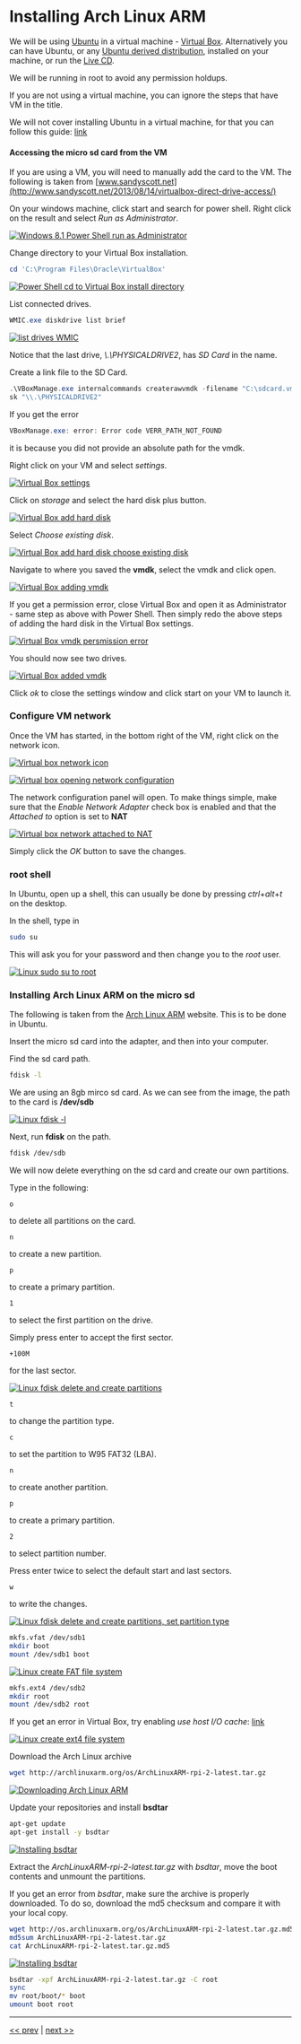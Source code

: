 # Installing Arch Linux ARM

We will be using [Ubuntu](http://www.ubuntu.com/download/desktop) in a virtual machine - [Virtual Box](https://www.virtualbox.org).
Alternatively you can have Ubuntu, or any [Ubuntu derived distribution][1], installed on your machine, or run the [Live CD](http://www.ubuntu.com/download/desktop/try-ubuntu-before-you-install).

We will be running in root to avoid any permission holdups.

If you are not using a virtual machine, you can ignore the steps that have VM in the title.

We will not cover installing Ubuntu in a virtual machine, for that you can follow this guide: [link](https://askubuntu.com/questions/142549/how-to-install-ubuntu-on-virtualbox)

#### Accessing the micro sd card from the VM

If you are using a VM, you will need to manually add the card to the VM. The following is taken from [www.sandyscott.net](http://www.sandyscott.net/2013/08/14/virtualbox-direct-drive-access/)

On your windows machine, click start and search for power shell. Right click on the result and select *Run as Administrator*.

<a href="https://github.com/bliz937/piDoop/blob/master/1%20-%20Installing%20Arch/images/5.png"><img src="https://raw.githubusercontent.com/bliz937/piDoop/master/1%20-%20Installing%20Arch/images/5.png" alt="Windows 8.1 Power Shell run as Administrator" align="middle" /></a>

Change directory to your Virtual Box installation.

```PowerShell
cd 'C:\Program Files\Oracle\VirtualBox'
```

<a href="https://github.com/bliz937/piDoop/blob/master/1%20-%20Installing%20Arch/images/6.png"><img src="https://raw.githubusercontent.com/bliz937/piDoop/master/1%20-%20Installing%20Arch/images/6.png" alt="Power Shell cd to Virtual Box install directory" align="middle" /></a>

List connected drives.

```PowerShell
WMIC.exe diskdrive list brief
```

<a href="https://github.com/bliz937/piDoop/blob/master/1%20-%20Installing%20Arch/images/7.png"><img src="https://raw.githubusercontent.com/bliz937/piDoop/master/1%20-%20Installing%20Arch/images/7.png" alt="list drives WMIC" align="middle" /></a>

Notice that the last drive, *\\.\PHYSICALDRIVE2*, has *SD Card* in the name.

Create a link file to the SD Card.

```PowerShell
.\VBoxManage.exe internalcommands createrawvmdk -filename "C:\sdcard.vmdk" -rawdi
sk "\\.\PHYSICALDRIVE2"
```

If you get the error

```PowerShell
VBoxManage.exe: error: Error code VERR_PATH_NOT_FOUND
```

it is because you did not provide an absolute path for the vmdk.


Right click on your VM and select *settings*.

<a href="https://github.com/bliz937/piDoop/blob/master/1%20-%20Installing%20Arch/images/8.png"><img src="https://raw.githubusercontent.com/bliz937/piDoop/master/1%20-%20Installing%20Arch/images/8.png" alt="Virtual Box settings" align="middle" /></a>

Click on *storage* and select the hard disk plus button.

<a href="https://github.com/bliz937/piDoop/blob/master/1%20-%20Installing%20Arch/images/9.png"><img src="https://raw.githubusercontent.com/bliz937/piDoop/master/1%20-%20Installing%20Arch/images/9.png" alt="Virtual Box add hard disk" align="middle" /></a>

Select *Choose existing disk*.

<a href="https://github.com/bliz937/piDoop/blob/master/1%20-%20Installing%20Arch/images/10.png"><img src="https://raw.githubusercontent.com/bliz937/piDoop/master/1%20-%20Installing%20Arch/images/10.png" alt="Virtual Box add hard disk choose existing disk" align="middle" /></a>

Navigate to where you saved the **vmdk**, select the vmdk and click open.

<a href="https://github.com/bliz937/piDoop/blob/master/1%20-%20Installing%20Arch/images/11.png"><img src="https://raw.githubusercontent.com/bliz937/piDoop/master/1%20-%20Installing%20Arch/images/11.png" alt="Virtual Box adding vmdk" /></a>

If you get a permission error, close Virtual Box and open it as Administrator - same step as above with Power Shell. Then simply redo the above steps of adding the hard disk in the Virtual Box settings.

<a href="https://github.com/bliz937/piDoop/blob/master/1%20-%20Installing%20Arch/images/12.png"><img src="https://raw.githubusercontent.com/bliz937/piDoop/master/1%20-%20Installing%20Arch/images/12.png" alt="Virtual Box vmdk persmission error" /></a>

You should now see two drives.

<a href="https://github.com/bliz937/piDoop/blob/master/1%20-%20Installing%20Arch/images/13.png"><img src="https://raw.githubusercontent.com/bliz937/piDoop/master/1%20-%20Installing%20Arch/images/13.png" alt="Virtual Box added vmdk" /></a>

Click *ok* to close the settings window and click start on your VM to launch it.

### Configure VM network

Once the VM has started, in the bottom right of the VM, right click on the network icon.

<a href="https://github.com/bliz937/piDoop/blob/master/1%20-%20Installing%20Arch/images/1.png"><img src="https://raw.githubusercontent.com/bliz937/piDoop/master/1%20-%20Installing%20Arch/images/1.png" alt="Virtual box network icon" align="middle" /></a>

<a href="https://github.com/bliz937/piDoop/blob/master/1%20-%20Installing%20Arch/images/2.png"><img src="https://raw.githubusercontent.com/bliz937/piDoop/master/1%20-%20Installing%20Arch/images/2.png" alt="Virtual box opening network configuration" align="middle" /></a>

The network configuration panel will open. To make things simple, make sure that the *Enable Network Adapter* check box is enabled and that the *Attached to* option is set to **NAT**

<a href="https://github.com/bliz937/piDoop/blob/master/1%20-%20Installing%20Arch/images/3.png"><img src="https://raw.githubusercontent.com/bliz937/piDoop/master/1%20-%20Installing%20Arch/images/3.png" alt="Virtual box network attached to NAT" align="middle" /></a>

Simply click the *OK* button to save the changes.

### root shell

In Ubuntu, open up a shell, this can usually be done by pressing *ctrl*+*alt*+*t* on the desktop.

In the shell, type in

```bash
sudo su
```

This will ask you for your password and then change you to the *root* user.

<a href="https://github.com/bliz937/piDoop/blob/master/1%20-%20Installing%20Arch/images/4.png"><img src="https://raw.githubusercontent.com/bliz937/piDoop/master/1%20-%20Installing%20Arch/images/4.png" alt="Linux sudo su to root" align="middle" /></a>

### Installing Arch Linux ARM on the micro sd

The following is taken from the [Arch Linux ARM](http://archlinuxarm.org/platforms/armv7/broadcom/raspberry-pi-2) website. This is to be done in Ubuntu.

Insert the micro sd card into the adapter, and then into your computer.

Find the sd card path.

```bash
fdisk -l
```

We are using an 8gb mirco sd card. As we can see from the image, the path to the card is **/dev/sdb**

<a href="https://github.com/bliz937/piDoop/blob/master/1%20-%20Installing%20Arch/images/14.png"><img src="https://raw.githubusercontent.com/bliz937/piDoop/master/1%20-%20Installing%20Arch/images/14.png" alt="Linux fdisk -l" align="middle" /></a>

Next, run **fdisk** on the path.

```bash
fdisk /dev/sdb
```

We will now delete everything on the sd card and create our own partitions.

Type in the following:

```
o
```

to delete all partitions on the card.

```
n
```

to create a new partition.

```
p
```

to create a primary partition.

```
1
```

to select the first partition on the drive.

Simply press enter to accept the first sector.

```
+100M
```

for the last sector.

<a href="https://github.com/bliz937/piDoop/blob/master/1%20-%20Installing%20Arch/images/15.png"><img src="https://raw.githubusercontent.com/bliz937/piDoop/master/1%20-%20Installing%20Arch/images/15.png" alt="Linux fdisk delete and create partitions" align="middle" /></a>

```
t
```

to change the partition type.

```
c
```

to set the partition to W95 FAT32 (LBA).

```
n
```

to create another partition.

```
p
```

to create a primary partition.

```
2
```

to select partition number.

Press enter twice to select the default start and last sectors.

```
w
```

to write the changes.

<a href="https://github.com/bliz937/piDoop/blob/master/1%20-%20Installing%20Arch/images/16.png"><img src="https://raw.githubusercontent.com/bliz937/piDoop/master/1%20-%20Installing%20Arch/images/16.png" alt="Linux fdisk delete and create partitions, set partition type" align="middle" /></a>

```bash
mkfs.vfat /dev/sdb1
mkdir boot
mount /dev/sdb1 boot
```

<a href="https://github.com/bliz937/piDoop/blob/master/1%20-%20Installing%20Arch/images/17.png"><img src="https://raw.githubusercontent.com/bliz937/piDoop/master/1%20-%20Installing%20Arch/images/17.png" alt="Linux create FAT file system" align="middle" /></a>

```bash
mkfs.ext4 /dev/sdb2
mkdir root
mount /dev/sdb2 root
```

If you get an error in Virtual Box, try enabling *use host I/O cache*: [link](https://superuser.com/questions/891667/verr-access-denied-error-with-virutalised-existing-linux-partition)

<a href="https://github.com/bliz937/piDoop/blob/master/1%20-%20Installing%20Arch/images/18.png"><img src="https://raw.githubusercontent.com/bliz937/piDoop/master/1%20-%20Installing%20Arch/images/18.png" alt="Linux create ext4 file system" align="middle" /></a>

Download the Arch Linux archive

```bash
wget http://archlinuxarm.org/os/ArchLinuxARM-rpi-2-latest.tar.gz
```

<a href="https://github.com/bliz937/piDoop/blob/master/1%20-%20Installing%20Arch/images/19.png"><img src="https://raw.githubusercontent.com/bliz937/piDoop/master/1%20-%20Installing%20Arch/images/19.png" alt="Downloading Arch Linux ARM" align="middle" /></a>

Update your repositories and install **bsdtar**

```bash
apt-get update
apt-get install -y bsdtar
```

<a href="https://github.com/bliz937/piDoop/blob/master/1%20-%20Installing%20Arch/images/20.png"><img src="https://raw.githubusercontent.com/bliz937/piDoop/master/1%20-%20Installing%20Arch/images/20.png" alt="Installing bsdtar" align="middle" /></a>

Extract the *ArchLinuxARM-rpi-2-latest.tar.gz* with *bsdtar*, move the boot contents and unmount the partitions.

If you get an error from *bsdtar*, make sure the archive is properly downloaded. To do so, download the md5 checksum and compare it with your local copy.

```bash
wget http://os.archlinuxarm.org/os/ArchLinuxARM-rpi-2-latest.tar.gz.md5
md5sum ArchLinuxARM-rpi-2-latest.tar.gz
cat ArchLinuxARM-rpi-2-latest.tar.gz.md5
```

<a href="https://github.com/bliz937/piDoop/blob/master/1%20-%20Installing%20Arch/images/21.png"><img src="https://raw.githubusercontent.com/bliz937/piDoop/master/1%20-%20Installing%20Arch/images/21.png" alt="Installing bsdtar" align="middle" /></a>

```bash
bsdtar -xpf ArchLinuxARM-rpi-2-latest.tar.gz -C root
sync
mv root/boot/* boot
umount boot root
```

---

[<< prev](https://github.com/bliz937/piDoop/blob/master/0%20-%20Requirements/README.md#minimum-requirements) | [next >>](https://github.com/bliz937/piDoop/blob/master/2%20-%20Initial%20Boot/README.md#initial-boot)

[1]: https://en.wikipedia.org/wiki/Category:Ubuntu_(operating_system)_derivatives
